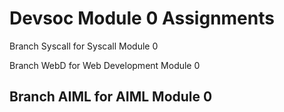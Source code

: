 # Devsoc Module 0 Assignments

Branch Syscall for Syscall Module 0 

Branch WebD for Web Development Module 0

Branch AIML for AIML Module 0
----
